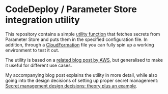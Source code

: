 # CodeDeploy / Parameter Store integration utility
This repository contains a simple [utility function](/app/scripts/ssm_replacements.py) that fetches secrets from Parameter Store and puts them in the specified configuration file. In addition, through a [CloudFormation](/cloudformation.yaml) file you can fully spin up a working environment to test it out.

The utility is based on a [related blog post by AWS](https://aws.amazon.com/blogs/mt/use-parameter-store-to-securely-access-secrets-and-config-data-in-aws-codedeploy/), but generalised to make it useful for different use cases.

My accompanying blog post explains the utility in more detail, while also going into the design decisions of setting up proper secret management: [Secret management design decisions: theory plus an example](https://sanderknape.com/2018/03/secret-management-design-decisions-theory-plus-an-example).
